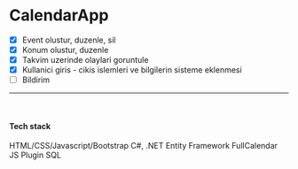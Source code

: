 # CalendarApp

- [X] Event olustur, duzenle, sil
- [X] Konum olustur, duzenle
- [X] Takvim uzerinde olaylari goruntule
- [X] Kullanici giris - cikis islemleri ve bilgilerin sisteme eklenmesi
- [ ] Bildirim

<hr>
<br>
<h4> Tech stack </h4> 

HTML/CSS/Javascript/Bootstrap
C#, .NET
Entity Framework
FullCalendar JS Plugin
SQL

